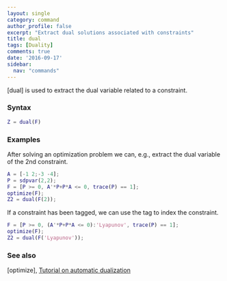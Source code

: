 ```yaml
---
layout: single
category: command
author_profile: false
excerpt: "Extract dual solutions associated with constraints"
title: dual
tags: [Duality]
comments: true
date: '2016-09-17'
sidebar:
  nav: "commands"
---
```


[dual] is used to extract the dual variable related to a constraint.

### Syntax

````matlab
Z = dual(F)
````

### Examples

After solving an optimization problem we can, e.g., extract the dual variable of the 2nd constraint.

````matlab
A = [-1 2;-3 -4];
P = sdpvar(2,2);
F = [P >= 0, A'*P+P*A <= 0, trace(P) == 1];
optimize(F);
Z2 = dual(F(2));
````

If a constraint has been tagged, we can use the tag to index the constraint.

````matlab
F = [P >= 0, (A'*P+P*A <= 0):'Lyapunov', trace(P) == 1];
optimize(F);
Z2 = dual(F('Lyapunov'));
````

### See also

[optimize], [Tutorial on automatic dualization](/tutorial/automaticdualization)

